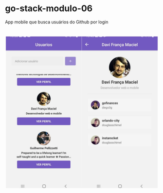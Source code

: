 # go-stack-modulo-06
App mobile que busca usuários do Github por login

<h1 align="center" >
  <img src="/readme-assets/img-demo.jpeg" width="500"/>
</h1>
